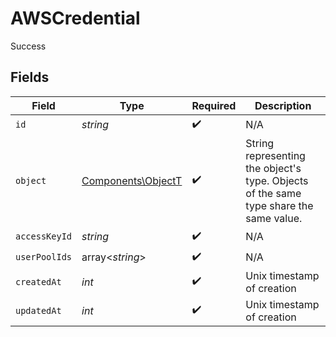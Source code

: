 # AWSCredential

Success


## Fields

| Field                                                                                  | Type                                                                                   | Required                                                                               | Description                                                                            |
| -------------------------------------------------------------------------------------- | -------------------------------------------------------------------------------------- | -------------------------------------------------------------------------------------- | -------------------------------------------------------------------------------------- |
| `id`                                                                                   | *string*                                                                               | :heavy_check_mark:                                                                     | N/A                                                                                    |
| `object`                                                                               | [Components\ObjectT](../../Models/Components/ObjectT.md)                               | :heavy_check_mark:                                                                     | String representing the object's type. Objects of the same type share the same value.<br/> |
| `accessKeyId`                                                                          | *string*                                                                               | :heavy_check_mark:                                                                     | N/A                                                                                    |
| `userPoolIds`                                                                          | array<*string*>                                                                        | :heavy_check_mark:                                                                     | N/A                                                                                    |
| `createdAt`                                                                            | *int*                                                                                  | :heavy_check_mark:                                                                     | Unix timestamp of creation<br/>                                                        |
| `updatedAt`                                                                            | *int*                                                                                  | :heavy_check_mark:                                                                     | Unix timestamp of creation<br/>                                                        |